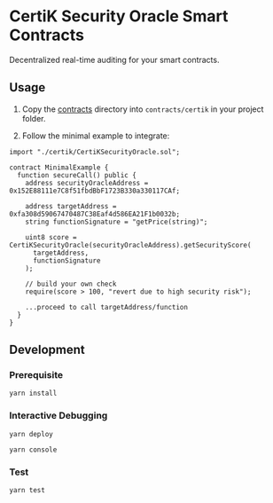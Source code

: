# CertiK Security Oracle Smart Contracts

Decentralized real-time auditing for your smart contracts.

## Usage

1. Copy the [contracts](./contracts) directory into `contracts/certik` in your project folder.

2. Follow the minimal example to integrate:

```
import "./certik/CertiKSecurityOracle.sol";

contract MinimalExample {
  function secureCall() public {
    address securityOracleAddress = 0x152E88111e7C8f51fbdBbF1723B330a330117CAf;

    address targetAddress = 0xfa308d59067470487C38Eaf4d586EA21F1b0032b;
    string functionSignature = "getPrice(string)";

    uint8 score = CertiKSecurityOracle(securityOracleAddress).getSecurityScore(
      targetAddress,
      functionSignature
    );

    // build your own check
    require(score > 100, "revert due to high security risk");

    ...proceed to call targetAddress/function
  }
}
```

## Development

### Prerequisite

```
yarn install
```

### Interactive Debugging

```
yarn deploy

yarn console
```

### Test

```
yarn test
```
